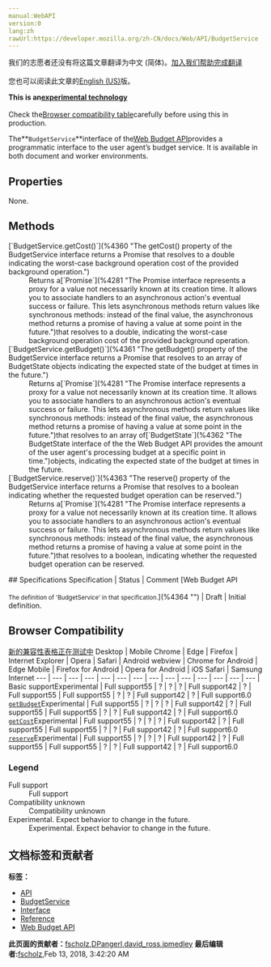 ```yaml
---
manual:WebAPI
version:0
lang:zh
rawUrl:https://developer.mozilla.org/zh-CN/docs/Web/API/BudgetService
---
```




<bdi>我们的志愿者还没有将这篇文章翻译为<bdi>中文 (简体)</bdi>。[加入我们帮助完成翻译](%4356 "")<br></br>您也可以阅读此文章的[English (US)](%4357 "")版。</bdi>






**This is an[experimental technology](%3404 "")**<br></br>Check the[Browser compatibility table](%4358 "")carefully before using this in production.




The**`BudgetService`**interface of the[Web Budget API](%4359 "")provides a programmatic interface to the user agent’s budget service. It is available in both document and worker environments.


## Properties<a name="Properties"></a>


None.


## Methods<a name="Methods"></a>
<dl><dt>[`BudgetService.getCost()`](%4360 "The getCost() property of the BudgetService interface returns a Promise that resolves to a double indicating the worst-case background operation cost of the provided background operation.")</dt><dd>Returns a[`Promise`](%4281 "The Promise interface represents a proxy for a value not necessarily known at its creation time. It allows you to associate handlers to an asynchronous action's eventual success or failure. This lets asynchronous methods return values like synchronous methods: instead of the final value, the asynchronous method returns a promise of having a value at some point in the future.")that resolves to a double, indicating the worst-case background operation cost of the provided background operation.</dd><dt>[`BudgetService.getBudget()`](%4361 "The getBudget() property of the BudgetService interface returns a Promise that resolves to an array of BudgetState objects indicating the expected state of the budget at times in the future.")</dt><dd>Returns a[`Promise`](%4281 "The Promise interface represents a proxy for a value not necessarily known at its creation time. It allows you to associate handlers to an asynchronous action's eventual success or failure. This lets asynchronous methods return values like synchronous methods: instead of the final value, the asynchronous method returns a promise of having a value at some point in the future.")that resolves to an array of[`BudgetState`](%4362 "The BudgetState interface of the the Web Budget API provides the amount of the user agent's processing budget at a specific point in time.")objects, indicating the expected state of the budget at times in the future.</dd><dt>[`BudgetService.reserve()`](%4363 "The reserve() property of the BudgetService interface returns a Promise that resolves to a boolean indicating whether the requested budget operation can be reserved.")</dt><dd>Returns a[`Promise`](%4281 "The Promise interface represents a proxy for a value not necessarily known at its creation time. It allows you to associate handlers to an asynchronous action's eventual success or failure. This lets asynchronous methods return values like synchronous methods: instead of the final value, the asynchronous method returns a promise of having a value at some point in the future.")that resolves to a boolean, indicating whether the requested budget operation can be reserved.</dd></dl>
## Specifications<a name="Specifications"></a>
Specification | Status | Comment 
[Web Budget API<br></br><small>The definition of &#39;BudgetService&#39; in that specification.</small>](%4364 "") | Draft | Initial definition. 


## Browser Compatibility<a name="Browser_Compatibility"></a>
[新的兼容性表格正在测试中<i></i>](%3360 "")
<abbr>Desktop<i></i></abbr> | <abbr>Mobile<i></i></abbr> 
<abbr>Chrome<i></i></abbr> | <abbr>Edge<i></i></abbr> | <abbr>Firefox<i></i></abbr> | <abbr>Internet Explorer<i></i></abbr> | <abbr>Opera<i></i></abbr> | <abbr>Safari<i></i></abbr> | <abbr>Android webview<i></i></abbr> | <abbr>Chrome for Android<i></i></abbr> | <abbr>Edge Mobile<i></i></abbr> | <abbr>Firefox for Android<i></i></abbr> | <abbr>Opera for Android<i></i></abbr> | <abbr>iOS Safari<i></i></abbr> | <abbr>Samsung Internet<i></i></abbr> 
 ---  |  ---  |  ---  |  ---  |  ---  |  ---  |  ---  |  ---  |  ---  |  ---  |  ---  |  ---  |  ---  |  ---  | 
Basic support<abbr>Experimental<i></i></abbr> | <abbr>Full support</abbr>55 | <abbr>?</abbr> | <abbr>?</abbr> | <abbr>?</abbr> | <abbr>Full support</abbr>42 | <abbr>?</abbr> | <abbr>Full support</abbr>55 | <abbr>Full support</abbr>55 | <abbr>?</abbr> | <abbr>?</abbr> | <abbr>Full support</abbr>42 | <abbr>?</abbr> | <abbr>Full support</abbr>6.0 
[`getBudget`](%4365 "")<abbr>Experimental<i></i></abbr> | <abbr>Full support</abbr>55 | <abbr>?</abbr> | <abbr>?</abbr> | <abbr>?</abbr> | <abbr>Full support</abbr>42 | <abbr>?</abbr> | <abbr>Full support</abbr>55 | <abbr>Full support</abbr>55 | <abbr>?</abbr> | <abbr>?</abbr> | <abbr>Full support</abbr>42 | <abbr>?</abbr> | <abbr>Full support</abbr>6.0 
[`getCost`](%4366 "")<abbr>Experimental<i></i></abbr> | <abbr>Full support</abbr>55 | <abbr>?</abbr> | <abbr>?</abbr> | <abbr>?</abbr> | <abbr>Full support</abbr>42 | <abbr>?</abbr> | <abbr>Full support</abbr>55 | <abbr>Full support</abbr>55 | <abbr>?</abbr> | <abbr>?</abbr> | <abbr>Full support</abbr>42 | <abbr>?</abbr> | <abbr>Full support</abbr>6.0 
[`reserve`](%4367 "")<abbr>Experimental<i></i></abbr> | <abbr>Full support</abbr>55 | <abbr>?</abbr> | <abbr>?</abbr> | <abbr>?</abbr> | <abbr>Full support</abbr>42 | <abbr>?</abbr> | <abbr>Full support</abbr>55 | <abbr>Full support</abbr>55 | <abbr>?</abbr> | <abbr>?</abbr> | <abbr>Full support</abbr>42 | <abbr>?</abbr> | <abbr>Full support</abbr>6.0 


### Legend<a name="Legend"></a>
<dl><dt><abbr>Full support</abbr></dt><dd>Full support</dd><dt><abbr>Compatibility unknown</abbr></dt><dd>Compatibility unknown</dd><dt><abbr>Experimental. Expect behavior to change in the future.<i></i></abbr></dt><dd>Experimental. Expect behavior to change in the future.</dd></dl>




## 文档标签和贡献者
**标签：**
* [API](%50 "")
* [BudgetService](%4368 "")
* [Interface](%3380 "")
* [Reference](%3381 "")
* [Web Budget API](%4369 "")

**此页面的贡献者：**[fscholz](%60 ""),[DPangerl](%4370 ""),[david_ross](%3412 ""),[jpmedley](%3413 "")
**最后编辑者:**[fscholz](%60 ""),<time>Feb 13, 2018, 3:42:20 AM</time>


